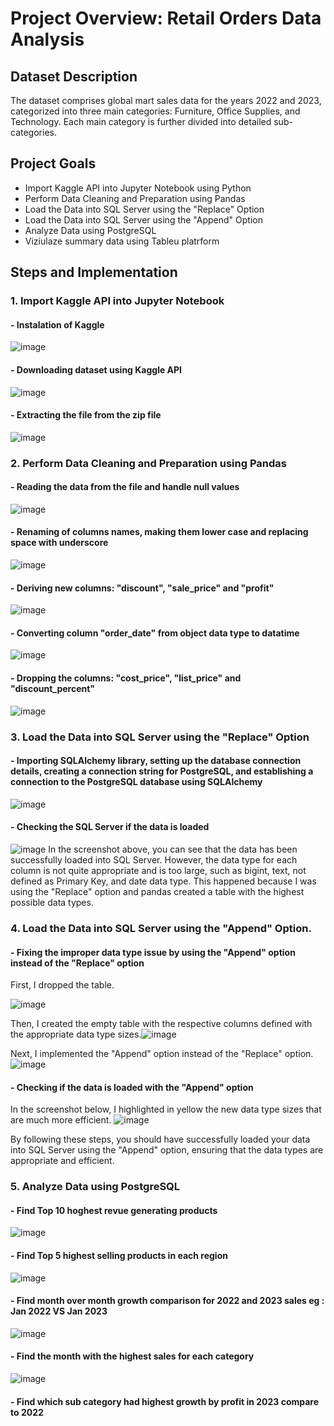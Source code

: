# Project Overview: Retail Orders Data Analysis
## Dataset Description
The dataset comprises global mart sales data for the years 2022 and 2023, categorized into three main categories: Furniture, Office Supplies, and Technology. Each main category is further divided into detailed sub-categories.

## Project Goals
- Import Kaggle API into Jupyter Notebook using Python
- Perform Data Cleaning and Preparation using Pandas
- Load the Data into SQL Server using the "Replace" Option
- Load the Data into SQL Server using the "Append" Option
- Analyze Data using PostgreSQL
- Viziulaze summary data using Tableu platrform
  
## Steps and Implementation

### 1. Import Kaggle API into Jupyter Notebook
   
#### - Instalation of Kaggle
![image](https://github.com/marta1895/Retail_Orders_Project/assets/141928743/6648685d-e526-4bcf-be9b-2f71bbab61ac)

#### - Downloading dataset using Kaggle API
![image](https://github.com/marta1895/Retail_Orders_Project/assets/141928743/2400cd12-7fcf-4227-a30a-97d5dbbfb06b)

#### - Extracting the file from the zip file
![image](https://github.com/marta1895/Retail_Orders_Project/assets/141928743/d8c4ab84-7836-4965-a824-293cddb2f487)

### 2. Perform Data Cleaning and Preparation using Pandas
   
#### - Reading the data from the file and handle null values
![image](https://github.com/marta1895/Retail_Orders_Project/assets/141928743/f08cab01-c388-4122-ad09-d0762558fb4a)

#### - Renaming of columns names, making them lower case and replacing space with underscore 
![image](https://github.com/marta1895/Retail_Orders_Project/assets/141928743/9aaad536-3ad8-4140-b375-5f0183832b42)

#### - Deriving new columns: "discount", "sale_price" and "profit"
![image](https://github.com/marta1895/Retail_Orders_Project/assets/141928743/a01667f5-17a2-4858-bd31-d9e5b95036f2)

#### - Converting column "order_date" from object data type to datatime
![image](https://github.com/marta1895/Retail_Orders_Project/assets/141928743/b8b071a8-51d2-4e69-aca8-cbf4abf157d6)

#### - Dropping the columns: "cost_price", "list_price" and "discount_percent"
![image](https://github.com/marta1895/Retail_Orders_Project/assets/141928743/573a721a-00b4-4b2a-84d2-c97e93766d21)

### 3. Load the Data into SQL Server using the "Replace" Option
   
#### - Importing SQLAlchemy library, setting up the database connection details, creating a connection string for PostgreSQL, and establishing a connection to the PostgreSQL database using SQLAlchemy
![image](https://github.com/marta1895/Retail_Orders_Project/assets/141928743/cdabc90f-f7eb-406b-878d-6c74fd556762)

#### - Checking the SQL Server if the data is loaded
![image](https://github.com/marta1895/Retail_Orders_Project/assets/141928743/f5356e50-826b-4565-8a00-bf2b3f03972c)
In the screenshot above, you can see that the data has been successfully loaded into SQL Server. However, the data type for each column is not quite appropriate and is too large, such as bigint, text, not defined as Primary Key, and date data type. This happened because I was using the "Replace" option and pandas created a table with the highest possible data types.

### 4. Load the Data into SQL Server using the "Append" Option.

#### - Fixing the improper data type issue by using the "Append" option instead of the "Replace" option
First, I dropped the table.

![image](https://github.com/marta1895/Retail_Orders_Project/assets/141928743/be02194c-9476-4b82-9c72-149280e0a2ba)

Then, I created the empty table with the respective columns defined with the appropriate data type sizes.![image](https://github.com/marta1895/Retail_Orders_Project/assets/141928743/b5674935-bde1-4389-8f0c-4be72db003a3)

Next, I implemented the "Append" option instead of the "Replace" option.
![image](https://github.com/marta1895/Retail_Orders_Project/assets/141928743/e10ccc7a-7643-464d-a390-6af62eabb9e7)

#### - Checking if the data is loaded with the "Append" option
In the screenshot below, I highlighted in yellow the new data type sizes that are much more efficient.
![image](https://github.com/marta1895/Retail_Orders_Project/assets/141928743/4d83543b-9521-497b-b181-4ff60b979b3b)

By following these steps, you should have successfully loaded your data into SQL Server using the "Append" option, ensuring that the data types are appropriate and efficient.
### 5. Analyze Data using PostgreSQL

#### - Find Top 10 hoghest revue generating products
![image](https://github.com/marta1895/Retail_Orders_Project/assets/141928743/e272b08c-ddc4-463d-a12b-f0b563d62f5d)

#### - Find Top 5 highest selling products in each region
![image](https://github.com/marta1895/Retail_Orders_Project/assets/141928743/6a227b35-9c3a-4e32-87b4-f2bbec792bbb)

#### - Find month over month growth comparison for 2022 and 2023 sales eg : Jan 2022 VS Jan 2023
![image](https://github.com/marta1895/Retail_Orders_Project/assets/141928743/e1f43892-2147-4948-86b0-fca37fd5e307)

#### - Find the month with the highest sales for each category
![image](https://github.com/marta1895/Retail_Orders_Project/assets/141928743/4a1da184-5a69-4627-ae54-04d2fe2002c5)

#### - Find which sub category had highest growth by profit in 2023 compare to 2022
